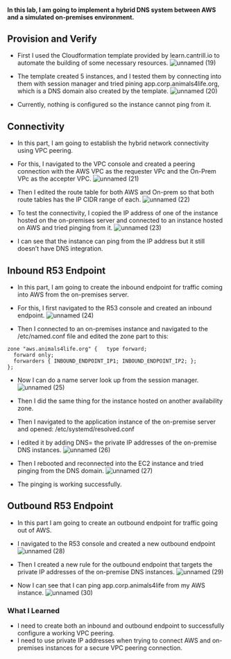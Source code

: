 #### In this lab, I am going to implement a hybrid DNS system between AWS and a simulated on-premises environment.

## Provision and Verify
* First I used the Cloudformation template provided by learn.cantrill.io to automate the building of some necessary resources.
![unnamed (19)](https://github.com/yehjuneheo/AWS_HOL/assets/51499085/1018a7fa-f76f-4bc2-a9e2-cfbe93bd9976)

* The template created 5 instances, and I tested them by connecting into them with session manager and tried pining app.corp.animals4life.org, which is a DNS domain also created by the template.
![unnamed (20)](https://github.com/yehjuneheo/AWS_HOL/assets/51499085/16817b55-42a7-47c7-a966-b1df0d05b99e)
* Currently, nothing is configured so the instance cannot ping from it.

## Connectivity
* In this part, I am going to establish the hybrid network connectivity using VPC peering.
* For this, I navigated to the VPC console and created a peering connection with the AWS VPC as the requester VPc and the On-Prem VPc as the accepter VPC.
![unnamed (21)](https://github.com/yehjuneheo/AWS_HOL/assets/51499085/92e42cda-b378-4098-b776-9575386243f7)

* Then I edited the route table for both AWS and On-prem so that both route tables has the IP CIDR range of each.
![unnamed (22)](https://github.com/yehjuneheo/AWS_HOL/assets/51499085/ee58dd17-5b46-40e1-8724-a5d98fce4a8a)

* To test the connectivity, I copied the IP address of one of the instance hosted on the on-premises server and connected to an instance hosted on AWS and tried pinging from it.
![unnamed (23)](https://github.com/yehjuneheo/AWS_HOL/assets/51499085/298c46ab-e0d3-4cb7-b75a-5bab175ac376)
* I can see that the instance can ping from the IP address but it still doesn’t have DNS integration.

## Inbound R53 Endpoint
* In this part, I am going to create the inbound endpoint for traffic coming into AWS from the on-premises server.
* For this, I first navigated to the R53 console and created an inbound endpoint.
![unnamed (24)](https://github.com/yehjuneheo/AWS_HOL/assets/51499085/9c68b823-1e88-47ba-89c0-8a0fd29f1705)

* Then I connected to an on-premises instance and navigated to the /etc/named.conf file and edited the zone part to this:
````
zone "aws.animals4life.org" {   type forward; 
  forward only;
  forwarders { INBOUND_ENDPOINT_IP1; INBOUND_ENDPOINT_IP2; }; 
};
````

* Now I can do a name server look up from the session manager.
![unnamed (25)](https://github.com/yehjuneheo/AWS_HOL/assets/51499085/7d47013c-63f5-439f-82ba-3abcd73699ee)

* Then I did the same thing for the instance hosted on another availability zone.
* Then I navigated to the application instance of the on-premise server and opened: /etc/systemd/resolved.conf
* I edited it by adding DNS= the private IP addresses of the on-premise DNS instances.
![unnamed (26)](https://github.com/yehjuneheo/AWS_HOL/assets/51499085/ad6d778e-633f-46dc-9d76-8981ee0c6299)

* Then I rebooted and reconnected into the EC2 instance and tried pinging from the DNS domain.
![unnamed (27)](https://github.com/yehjuneheo/AWS_HOL/assets/51499085/1914a5d9-c506-4e2d-b1db-9b34f808b7bd)
* The pinging is working successfully.

## Outbound R53 Endpoint
* In this part I am going to create an outbound endpoint for traffic going out of AWS.
* I navigated to the R53 console and created a new outbound endpoint
![unnamed (28)](https://github.com/yehjuneheo/AWS_HOL/assets/51499085/aabc1f3d-cadf-4cff-9416-d92a65dbd1ee)

* Then I created a new rule for the outbound endpoint that targets the private IP addresses of the on-premise DNS instances.
![unnamed (29)](https://github.com/yehjuneheo/AWS_HOL/assets/51499085/27569a2a-7448-44f7-9806-8bef0820ea0f)

* Now I can see that I can ping app.corp.animals4life from my AWS instance.
![unnamed (30)](https://github.com/yehjuneheo/AWS_HOL/assets/51499085/fd731030-f2d2-4286-b1f8-2ad47c79236f)


### What I Learned
* I need to create both an inbound and outbound endpoint to successfully configure a working VPC peering.
* I need to use private IP addresses when trying to connect AWS and on-premises instances for a secure VPC peering connection.
